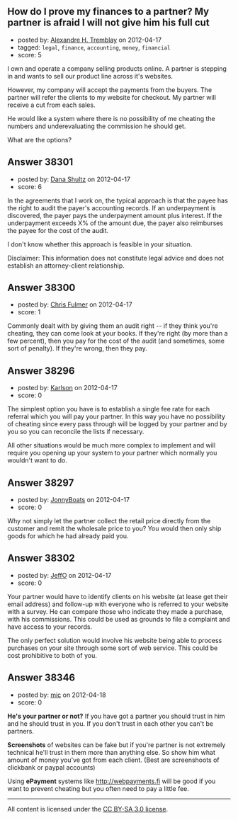 ## How do I prove my finances to a partner? My partner is afraid I will not give him his full cut

- posted by: [Alexandre H. Tremblay](https://stackexchange.com/users/-1/5820-alexandre-h-tremblay) on 2012-04-17
- tagged: `legal`, `finance`, `accounting`, `money`, `financial`
- score: 5

I own and operate a company selling products online. A partner is stepping in and wants to sell our product line across it's websites. 

However, my company will accept the payments from the buyers. The partner will refer the clients to my website for checkout. My partner will receive a cut from each sales.

He would like a system where there is no possibility of me cheating the numbers and underevaluating the commission he should get.

What are the options?



## Answer 38301

- posted by: [Dana Shultz](https://stackexchange.com/users/-1/1841-dana-shultz) on 2012-04-17
- score: 6

In the agreements that I work on, the typical approach is that the payee has the right to audit the payer's accounting records. If an underpayment is discovered, the payer pays the underpayment amount plus interest. If the underpayment exceeds X% of the amount due, the payer also reimburses the payee for the cost of the audit.

I don't know whether this approach is feasible in your situation.

Disclaimer: This information does not constitute legal advice and does not establish an attorney-client relationship.


## Answer 38300

- posted by: [Chris Fulmer](https://stackexchange.com/users/-1/17026-chris-fulmer) on 2012-04-17
- score: 1

Commonly dealt with by giving them an audit right -- if they think you're cheating, they can come look at your books.  If they're right (by more than a few percent), then you pay for the cost of the audit (and sometimes, some sort of penalty). If they're wrong, then they pay.


## Answer 38296

- posted by: [Karlson](https://stackexchange.com/users/-1/15252-karlson) on 2012-04-17
- score: 0

The simplest option you have is to establish a single fee rate for each referral which you will pay your partner.  In this way you have no possibility of cheating since every pass through will be logged by your partner and by you so you can reconcile the lists if necessary.

All other situations would be much more complex to implement and will require you opening up your system to your partner which normally you wouldn't want to do.


## Answer 38297

- posted by: [JonnyBoats](https://stackexchange.com/users/-1/3100-jonnyboats) on 2012-04-17
- score: 0

Why not simply let the partner collect the retail price directly from the customer and remit the wholesale price to you? You would then only ship goods for which he had already paid you.


## Answer 38302

- posted by: [JeffO](https://stackexchange.com/users/-1/1796-jeffo) on 2012-04-17
- score: 0

Your partner would have to identify clients on his website (at lease get their email address) and follow-up with everyone who is referred to your website with a survey. He can compare those who indicate they made a purchase, with his commissions. This could be used as grounds to file a complaint and have access to your records. 

The only perfect solution would involve his website being able to process purchases on your site through some sort of web service. This could be cost prohibitive to both of you. 


## Answer 38346

- posted by: [mic](https://stackexchange.com/users/-1/17217-mic) on 2012-04-18
- score: 0

**He's your partner or not?** If you have got a partner you should trust in him and he should trust in you. If you don't trust in each other you can't be partners.

**Screenshots** of websites can be fake but if you're partner is not extremely technical he'll trust in them more than anything else. So show him what amount of money you've got from each client. (Best are screenshoots of clickbank or paypal accounts)

Using **ePayment** systems like http://webpayments.fi will be good if you want to prevent cheating but you often need to pay a little fee.



---

All content is licensed under the [CC BY-SA 3.0 license](https://creativecommons.org/licenses/by-sa/3.0/).
